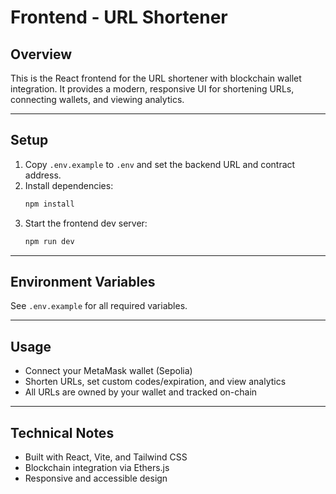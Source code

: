 # Frontend - URL Shortener

## Overview
This is the React frontend for the URL shortener with blockchain wallet integration. It provides a modern, responsive UI for shortening URLs, connecting wallets, and viewing analytics.

---

## Setup
1. Copy `.env.example` to `.env` and set the backend URL and contract address.
2. Install dependencies:
   ```sh
   npm install
   ```
3. Start the frontend dev server:
   ```sh
   npm run dev
   ```

---

## Environment Variables
See `.env.example` for all required variables.

---

## Usage
- Connect your MetaMask wallet (Sepolia)
- Shorten URLs, set custom codes/expiration, and view analytics
- All URLs are owned by your wallet and tracked on-chain

---

## Technical Notes
- Built with React, Vite, and Tailwind CSS
- Blockchain integration via Ethers.js
- Responsive and accessible design
